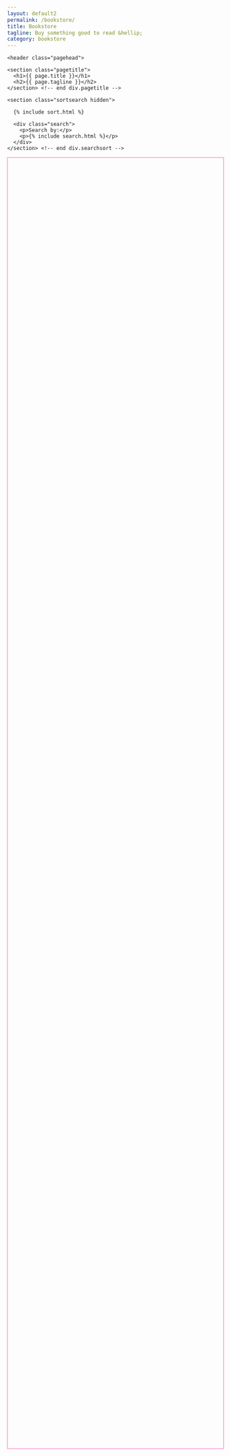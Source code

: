 ```yaml
---
layout: default2
permalink: /bookstore/
title: Bookstore
tagline: Buy something good to read &hellip;
category: bookstore
---
```


<div class="{{ page.title }}">

	<header class="pagehead">
    
    <section class="pagetitle">
      <h1>{{ page.title }}</h1>
      <h2>{{ page.tagline }}</h2>
    </section> <!-- end div.pagetitle -->
    
    <section class="sortsearch hidden">
      
      {% include sort.html %}

      <div class="search">
        <p>Search by:</p>
        <p>{% include search.html %}</p>
      </div>
    </section> <!-- end div.searchsort -->

  </header>

  <div class="placeholder__div" style="height: 3000px;border:1px solid hotpink;">
    <!-- <h3 style="text-align:center;margin-top: 3rem;">BIG BLANK BOX</h3> -->

   

  </div>


</div>
